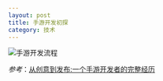 ```yaml
---
layout: post
title: 手游开发初探
category: 技术
---
```


![手游开发流程](http://s9.sinaimg.cn/middle/64bb2a13t96f1088fcc88&690 "mobile game")

*参考*：[从创意到发布:一个手游开发者的完整经历](http://www.gamelook.com.cn/2014/06/167159 "mobile game") 
